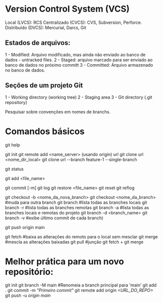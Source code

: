 # Version Control System (VCS)

Local (LVCS): RCS
Centralizado (CVCS): CVS, Subversion, Perforce.
Distribuído (DVCS): Mercurial, Darcs, Git

## Estados de arquivos:
1 - Modified: Arquivo modificado, mas ainda não enviado ao banco de dados - untracked files.
2 - Staged: arquivo marcado para ser enviado ao banco de dados no próximo committ
3 - Committed: Arquivo armazenado no banco de dados.

## Seções de um projeto Git
1 - Working directory (working tree)
2 - Staging area
3 - Git directory (.git repository)

Pesquisar sobre convenções em nomes de branchs.

# Comandos básicos

git help <command>

git init
git remote add <name_server> (usando origin) url
git clone url <nome_dir_local>
git clone url --branch feature-1 --single-branch

git status

git add <file_name>

git commit [-m]
git log
git restore <file_name>
git reset
git reflog

git checkout -b <nome_da_nova_branch>
git checkout <nome_da_branch> #muda para outra branch
git branch #lista todas as branches locais
git branch -r #lista todas as branches remotas
git branch -a #lista todas as branches locais e remotas do projeto
git branch -d <branch_name>
git branch -v #exibe último commit de cada branch)

git push origin main

git fetch #baixa as alterações do remoto para o local sem mesclar
git merge #mescla as alterações baixadas
git pull #junção git fetch + git merge

# Melhor prática para um novo repositório:
git init
git branch -M main  #Renomeia a branch principal para 'main'
git add .
git commit -m _"Primeiro commit"_
git remote add origin _<URL_DO_REPO>_
git push -u _origin_ _main_
